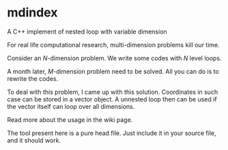 # mdindex
A C++ implement of nested loop with variable dimension

For real life computational research, 
multi-dimension problems kill our time.

Consider an *N*-dimension problem.
We write some codes with *N* level loops.

A month later, *M*-dimension problem need to be solved.
All you can do is to rewrite the codes.

To deal with this problem, I came up with this solution.
Coordinates in such case can be stored in a vector object.
A unnested loop then can be used if the vector itself can
loop over all dimensions.

Read more about the usage in the wiki page.

The tool present here is a pure head file.  Just include it in your 
source file, and it should work.


